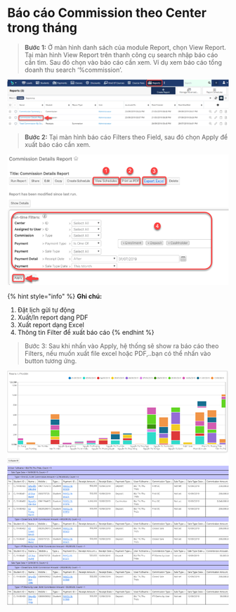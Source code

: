 # Báo cáo Commission theo Center trong tháng

> **Bước 1:** Ở màn hình danh sách của module Report, chọn View Report. Tại màn hình View Report trên thanh công cụ search nhập báo cáo cần tìm. Sau đó chọn vào báo cáo cần xem. Ví dụ xem báo cáo tổng doanh thu search ‘%commission’.

![](../.gitbook/assets/commis1.png)

> **Bước 2:** Tại màn hình báo cáo Filters theo Field, sau đó chọn Apply để xuất báo cáo cần xem.

![](../.gitbook/assets/commis2.png)

{% hint style="info" %}
**Ghi chú:**

1. Đặt lịch gửi tự động
2. Xuất/In report dạng PDF
3. Xuất report dạng Excel
4. Thông tin Filter để xuất báo cáo
{% endhint %}

> Bước 3: Sau khi nhấn vào Apply, hệ thống sẽ show ra báo cáo theo Filters, nếu muốn xuất file excel hoặc PDF,..bạn có thể nhấn vào button tương ứng.

![](../.gitbook/assets/commis3.png)
